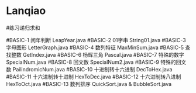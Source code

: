 # Lanqiao

#练习递归求和

#BASIC-1 闰年判断 LeapYear.java
#BASIC-2 01字串 String01.java
#BASIC-3 字母图形 LetterGraph.java
#BASIC-4 数列特征 MaxMinSum.java
#BASIC-5 查找整数 GetIndex.java
#BASIC-6 杨辉三角 Pascal.java
#BASIC-7 特殊的数字 SpecialNum.java
#BASIC-8 回文数 SpecialNum2.java
#BASIC-9 特殊的回文数 PailindromicNum.java
#BASIC-10 十进制转十六进制 DecToHex.java
#BASIC-11 十六进制转十进制 HexToDec.java
#BASIC-12 十六进制转八进制 HexToOct.java
#BASIC-13 数列排序 QuickSort.java & BubbleSort.java
